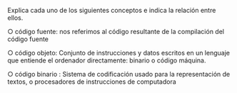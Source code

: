 Explica cada uno de los siguientes conceptos e indica la relación entre ellos. 

 

 ○ código fuente: nos referimos al código resultante de la compilación del código fuente 

 

 ○ código objeto: Conjunto de instrucciones y datos escritos en un lenguaje que entiende el ordenador directamente: binario o código máquina. 

 

 ○ código binario : Sistema de codificación usado para la representación de textos, o procesadores de instrucciones de computadora 
